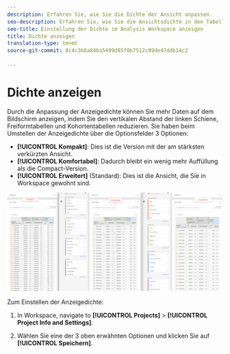 ```yaml
---
description: Erfahren Sie, wie Sie die Dichte der Ansicht anpassen.
seo-description: Erfahren Sie, wie Sie die Ansichtsdichte in den Tabellen im Analysis Workspace anpassen.
seo-title: Einstellung der Dichte im Analysis Workspace anzeigen
title: Dichte anzeigen
translation-type: tm+mt
source-git-commit: 8c4c368a84ba5499d85f0b7512c99de47ddb14c2

---
```



# Dichte anzeigen

Durch die Anpassung der Anzeigedichte können Sie mehr Daten auf dem Bildschirm anzeigen, indem Sie den vertikalen Abstand der linken Schiene, Freiformtabellen und Kohortentabellen reduzieren.
Sie haben beim Umstellen der Anzeigedichte über die Optionsfelder 3 Optionen:

- **[!UICONTROL Kompakt]**: Dies ist die Version mit der am stärksten verkürzten Ansicht.
- **[!UICONTROL Komfortabel]**: Dadurch bleibt ein wenig mehr Auffüllung als die Compact-Version.
- **[!UICONTROL Erweitert]** (Standard): Dies ist die Ansicht, die Sie in Workspace gewohnt sind.

![](assets/view-density.png)

Zum Einstellen der Anzeigedichte:

1. In Workspace, navigate to **[!UICONTROL Projects]** &gt; **[!UICONTROL Project Info and Settings]**.

1. Wählen Sie eine der 3 oben erwähnten Optionen und klicken Sie auf **[!UICONTROL Speichern]**.
